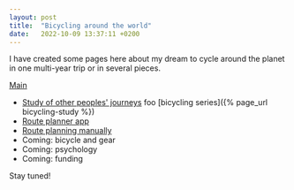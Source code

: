 ```yaml
---
layout: post
title:  "Bicycling around the world"
date:   2022-10-09 13:37:11 +0200
---
```


I have created some pages here about my dream to cycle around the planet in one multi-year trip or in several pieces.

[Main](https://hyrtsi.github.io/bicycling/)
- [Study of other peoples' journeys](https://hyrtsi.github.io/bicycling-study) foo [bicycling series]({% page_url bicycling-study %})
- [Route planner app](https://hyrtsi.github.io/bicycling-route-planner-app)
- [Route planning manually](https://hyrtsi.github.io/bicycling-route-planning)
- Coming: bicycle and gear
- Coming: psychology
- Coming: funding

Stay tuned!